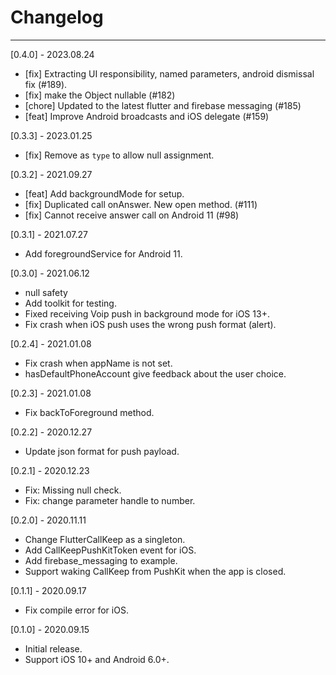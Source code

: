 # Changelog

-----------------------------------------------
[0.4.0] - 2023.08.24

* [fix] Extracting UI responsibility, named parameters, android dismissal fix (#189).
* [fix] make the Object nullable (#182)
* [chore] Updated to the latest flutter and firebase messaging (#185)
* [feat] Improve Android broadcasts and iOS delegate (#159)

[0.3.3] - 2023.01.25

* [fix] Remove as `type` to allow null assignment.

[0.3.2] - 2021.09.27

* [feat] Add backgroundMode for setup.
* [fix] Duplicated call onAnswer. New open method. (#111)
* [fix] Cannot receive answer call on Android 11 (#98)

[0.3.1] - 2021.07.27

* Add foregroundService for Android 11.

[0.3.0] - 2021.06.12

* null safety
* Add toolkit for testing.
* Fixed receiving Voip push in background mode for iOS 13+.
* Fix crash when iOS push uses the wrong push format (alert).

[0.2.4] - 2021.01.08

* Fix crash when appName is not set.
* hasDefaultPhoneAccount give feedback about the user choice.

[0.2.3] - 2021.01.08

* Fix backToForeground method.

[0.2.2] - 2020.12.27

* Update json format for push payload.

[0.2.1] - 2020.12.23

* Fix: Missing null check.
* Fix: change parameter handle to number.

[0.2.0] - 2020.11.11

* Change FlutterCallKeep as a singleton.
* Add CallKeepPushKitToken event for iOS.
* Add firebase_messaging to example.
* Support waking CallKeep from PushKit when the app is closed.

[0.1.1] - 2020.09.17

* Fix compile error for iOS.

[0.1.0] - 2020.09.15

* Initial release.
* Support iOS 10+ and Android 6.0+.
